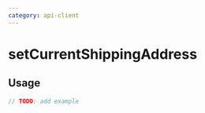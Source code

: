 ```yaml
---
category: api-client
---
```


# setCurrentShippingAddress

<!-- PLACEHOLDER_DESCRIPTION -->

## Usage

```ts
// TODO: add example
```
